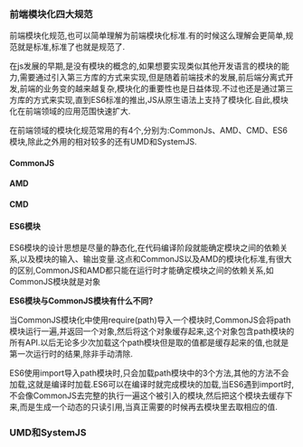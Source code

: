 ### 前端模块化四大规范

前端模块化规范,也可以简单理解为前端模块化标准.有的时候这么理解会更简单,规范就是标准,标准了也就是规范了.

在js发展的早期,是没有模块的概念的,如果想要实现类似其他开发语言的模块的能力,需要通过引入第三方库的方式来实现,但是随着前端技术的发展,前后端分离式开发,前端的业务变的越来越复杂,模块化的重要性也是日益体现.不过也还是通过第三方库的方式来实现,直到ES6标准的推出,JS从原生语法上支持了模块化.自此,模块化在前端领域的应用范围快速扩大.

在前端领域的模块化规范常用的有4个,分别为:CommonJs、AMD、CMD、ES6模块,除此之外用的相对较多的还有UMD和SystemJS.

#### CommonJS

#### AMD

#### CMD

#### ES6模块

ES6模块的设计思想是尽量的静态化,在代码编译阶段就能确定模块之间的依赖关系,以及模块的输入、输出变量.这点和CommonJS以及AMD的模块化标准,有很大的区别,CommonJS和AMD都只能在运行时才能确定模块之间的依赖关系,如CommonJS模块就是对象

**ES6模块与CommonJS模块有什么不同?**

当CommonJS模块化中使用require(path)导入一个模块时,CommonJS会将path模块运行一遍,并返回一个对象,然后将这个对象缓存起来,这个对象包含path模块的所有API.以后无论多少次加载这个path模块但是取的值都是缓存起来的值,也就是第一次运行时的结果,除非手动清除.

ES6使用import导入path模块时,只会加载path模块中的3个方法,其他的方法不会加载,这就是编译时加载.ES6可以在编译时就完成模块的加载,当ES6遇到import时,不会像CommonJS去完整的执行一遍这个被引入的模块,然后把这个模块去缓存下来,而是生成一个动态的只读引用,当真正需要的时候再去模块里去取相应的值.

### UMD和SystemJS

